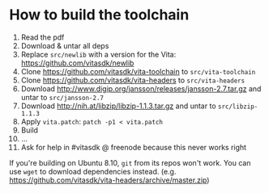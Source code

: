 # How to build the toolchain

1. Read the pdf
2. Download & untar all deps
4. Replace `src/newlib` with a version for the Vita: https://github.com/vitasdk/newlib
5. Clone https://github.com/vitasdk/vita-toolchain to `src/vita-toolchain`
6. Clone https://github.com/vitasdk/vita-headers to `src/vita-headers`
7. Download http://www.digip.org/jansson/releases/jansson-2.7.tar.gz and untar to `src/jansson-2.7`
8. Download http://nih.at/libzip/libzip-1.1.3.tar.gz and untar to `src/libzip-1.1.3`
3. Apply `vita.patch`: `patch -p1 < vita.patch`
9. Build
10. ...
11. Ask for help in #vitasdk @ freenode because this never works right

If you're building on Ubuntu 8.10, `git` from its repos won't work. You can use `wget` to download dependencies instead. (e.g. https://github.com/vitasdk/vita-headers/archive/master.zip)
